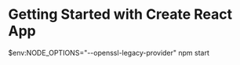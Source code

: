 # Getting Started with Create React App
 $env:NODE_OPTIONS="--openssl-legacy-provider" 
 npm start

